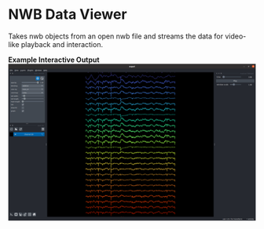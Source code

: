 # NWB Data Viewer

Takes nwb objects from an open nwb file and streams the data for video-like playback
and interaction.

**Example Interactive Output**
![](./notebooks/imgs/eseries_view.png)
